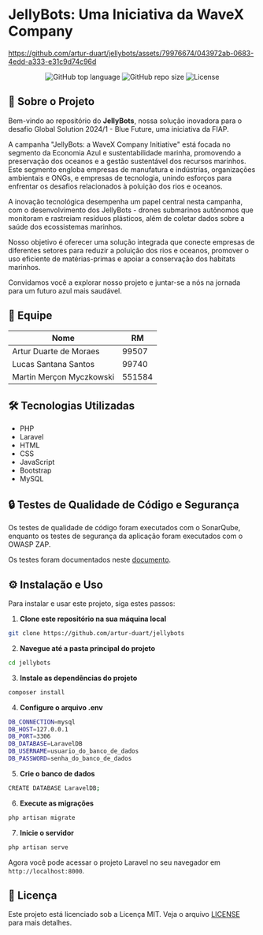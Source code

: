 # JellyBots: Uma Iniciativa da WaveX Company


https://github.com/artur-duart/jellybots/assets/79976674/043972ab-0683-4edd-a333-e31c9d74c96d


<p align="center">
  <img alt="GitHub top language" src="https://img.shields.io/github/languages/top/artur-duart/jellybots">
  <img alt="GitHub repo size" src="https://img.shields.io/github/repo-size/artur-duart/jellybots">
  <img alt="License" src="https://img.shields.io/badge/license-MIT-%2304D361">
</p>

## 🚀 Sobre o Projeto

Bem-vindo ao repositório do **JellyBots**, nossa solução inovadora para o desafio Global Solution 2024/1 - Blue Future, uma iniciativa da FIAP.

A campanha "JellyBots: a WaveX Company Initiative" está focada no segmento da Economia Azul e sustentabilidade marinha, promovendo a preservação dos oceanos e a gestão sustentável dos recursos marinhos. Este segmento engloba empresas de manufatura e indústrias, organizações ambientais e ONGs, e empresas de tecnologia, unindo esforços para enfrentar os desafios relacionados à poluição dos rios e oceanos.

A inovação tecnológica desempenha um papel central nesta campanha, com o desenvolvimento dos JellyBots - drones submarinos autônomos que monitoram e rastreiam resíduos plásticos, além de coletar dados sobre a saúde dos ecossistemas marinhos.

Nosso objetivo é oferecer uma solução integrada que conecte empresas de diferentes setores para reduzir a poluição dos rios e oceanos, promover o uso eficiente de matérias-primas e apoiar a conservação dos habitats marinhos.

Convidamos você a explorar nosso projeto e juntar-se a nós na jornada para um futuro azul mais saudável.

## 👥 Equipe

| Nome | RM |
| --- | --- |
| Artur Duarte de Moraes | 99507 |
| Lucas Santana Santos | 99740 |
| Martin Merçon Myczkowski | 551584 |

## 🛠️ Tecnologias Utilizadas

- PHP
- Laravel
- HTML
- CSS
- JavaScript
- Bootstrap
- MySQL

## 🔒 Testes de Qualidade de Código e Segurança

Os testes de qualidade de código foram executados com o SonarQube, enquanto os testes de segurança da aplicação foram executados com o OWASP ZAP.

Os testes foram documentados neste [documento](TESTES.md).

## ⚙️ Instalação e Uso

Para instalar e usar este projeto, siga estes passos:

1. **Clone este repositório na sua máquina local**
```bash
git clone https://github.com/artur-duart/jellybots
```
2. **Navegue até a pasta principal do projeto**
```bash
cd jellybots
```
3. **Instale as dependências do projeto**
```bash
composer install
```
4. **Configure o arquivo .env**
```bash
DB_CONNECTION=mysql
DB_HOST=127.0.0.1
DB_PORT=3306
DB_DATABASE=LaravelDB
DB_USERNAME=usuario_do_banco_de_dados
DB_PASSWORD=senha_do_banco_de_dados
```
5. **Crie o banco de dados**
```bash
CREATE DATABASE LaravelDB;
```
6. **Execute as migrações**
```bash
php artisan migrate
```
7. **Inicie o servidor**
```bash
php artisan serve
```
Agora você pode acessar o projeto Laravel no seu navegador em `http://localhost:8000`.

## 📝 Licença

Este projeto está licenciado sob a Licença MIT. Veja o arquivo [LICENSE](LICENSE) para mais detalhes.
